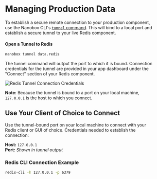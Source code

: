 # Managing Production Data
To establish a secure remote connection to your production component, use the Nanobox CLI's [`tunnel` command](https://docs.nanobox.io/cli/tunnel/). This will bind to a local port and establish a secure tunnel to your live Redis component.

#### Open a Tunnel to Redis
```bash
nanobox tunnel data.redis
```

The tunnel command will output the port to which it is bound. Connection credentials for the tunnel are provided in your app dashboard under the "Connect" section of your Redis component.

![Redis Tunnel Connection Credentials](/assets/redis/tunnel-creds.png)

**Note:** Because the tunnel is bound to a port on your local machine, `127.0.0.1` is the host to which you connect.

## Use Your Client of Choice to Connect
Use the tunnel-bound port on your local machine to connect with your Redis client or GUI of choice. Credentials needed to establish the connection:

**Host:** `127.0.0.1`  
**Port:** *Shown in tunnel output*

### Redis CLI Connection Example
```bash
redis-cli -h 127.0.0.1 -p 6379
```
